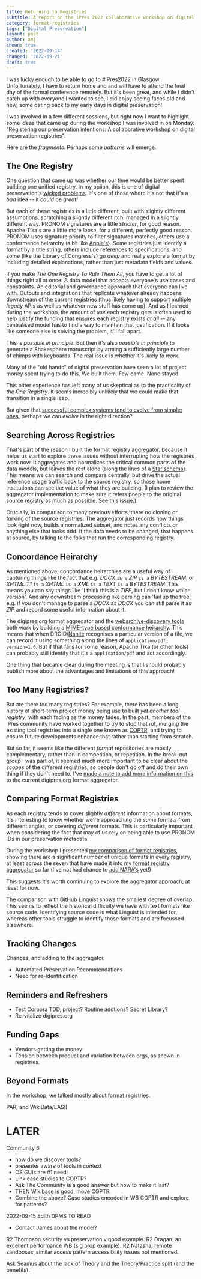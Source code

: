 ```yaml
---
title: Returning to Registries
subtitle: A report on the iPres 2022 collaborative workshop on digital preservation registries.
category: format-registries
tags: ["Digital Preservation"]
layout: post
author: anj
shown: true
created: '2022-09-14'
changed: '2022-09-21'
draft: true
---
```


I was lucky enough to be able to go to #iPres2022 in Glasgow. Unfortunately, I have to return home and and will have to attend the final day of the formal conference remotely. But it's been great, and while I didn't catch up with everyone I wanted to see, I did enjoy seeing faces old and new, some dating back to my early days in digital preservation!

I was involved in a few different sessions, but right now I want to highlight some ideas that came up during the workshop I was involved in on Monday: "Registering our preservation intentions: A collaborative workshop on digital preservation registries".  

Here are the _fragments_. Perhaps some _patterns_ will emerge.

## The One Registry

One question that came up was whether our time would be better spent building one unified registry.  In my opiion, this is one of digital preservation's [wicked problems](https://en.wikipedia.org/wiki/Wicked_problem).  It's one of those where it's not that it's a _bad_ idea -- it _could_ be _great!_

But each of these registries is a little different, built with slightly different assumptions, scratching a slightly different itch, managed in a slightly different way. PRONOM signatures are a little _stricter_, for good reason. Apache Tika's are a little more _loose_, for a different, perfectly good reason. PRONOM uses signature priority to filter signatures matches, others use a conformance heirarchy (a bit like [Apple's](https://developer.apple.com/library/archive/documentation/FileManagement/Conceptual/understanding_utis/understand_utis_conc/understand_utis_conc.html#//apple_ref/doc/uid/TP40001319-CH202-SW4)). Some registries just identify a format by a title string, others include references to specifications, and some (like the Library of Congress's) go _deep_ and really explore a format by including detailed explanations, rather than just metadata fields and values.

If you make _The One Registry To Rule Them All_, you have to get a lot of things right all at once: A data model that accepts everyone's use cases and constraints. An editorial and governance approach that everyone can live with. Outputs and integrations that replicate whatever already happens downstream of the current registries (thus likely having to support multiple _legacy_ APIs as well as whatever new stuff has come up). And as I learned during the workshop, the amount of _use_ each registry gets is often used to help justify the funding that ensures each registry exists _at all_ -- any centralised model has to find a way to maintain that justification. If it looks like someone else is solving the problem, it'll fall apart.

This is _possible in principle_. But then it's also _possible in principle_ to generate a Shakesphere manuscript by arming a sufficiently large number of chimps with keyboards.  The real issue is whether it's _likely to work_.  

Many of the "old hands" of digital preservation have seen a lot of project money spent trying to do this. We built them. Few came. None stayed.

This bitter experience has left many of us skeptical as to the practicality of _the One Registry_. It seems incredibly unlikely that we could make that transition in a single leap. 

But given that [successful complex systems tend to evolve from simpler ones](https://en.wikipedia.org/wiki/John_Gall_(author)#Gall's_law), perhaps we can _evolve_ in the right direction?


## Searching Across Registries

That's part of the reason I built [the format registry aggregator](http://www.digipres.org/formats/), because it helps us start to explore these issues without interrupting how the registries work now. It aggregates and normalizes the critical common parts of the data models, but leaves the rest alone (along the lines of a [Star schema](https://en.wikipedia.org/wiki/Star_schema)). This means we can search and compare centrally, but drive the actual reference usage traffic back to the source registry, so those home institutions can see the value of what they are building. (I plan to review the aggregator implementation to make sure it refers poeple to the original source registry as much as possible. See [this issue](https://github.com/digipres/digipres.github.io/issues/32).).

Crucially, in comparison to many previous efforts, there no cloning or forking of the source registries. The aggregator just records how things look right now, builds a normalized subset, and notes any conflicts or anything else that looks odd. If the data needs to be changed, that happens at source, by talking to the folks that run the corresponding registry.


## Concordance Heirarchy

As mentioned above, concordance heirarchies are a useful way of capturing things like the fact that e.g. _DOCX_ `is a` _ZIP_ `is a` _BYTESTREAM_, or _XHTML 1.1_ `is a` _XHTML_ `is a` _XML_ `is a` _TEXT_ `is a` _BYTESTREAM_.  This means you can say things like 'I think this is a _TIFF_, but I don't know which version'. And any downstream processing like parsing can 'fail up the tree', e.g. if you don't manage to parse a _DOCX_ as _DOCX_ you can still parse it as _ZIP_ and record some useful information about it.

The digipres.org format aggregator and the [webarchive-discovery tools](https://github.com/ukwa/webarchive-discovery) both work by building a [MIME-type based conformance heirarchy](http://www.digipres.org/formats/mime-types/). This means that when DROID/[Nanite](https://github.com/openpreserve/nanite) recognises a particular version of a file, we can record it using something along the lines of `application/pdf; version=1.6`. But if that fails for some reason, Apache Tika (or other tools) can probably still identify that it's a `application/pdf` and act accordingly.

One thing that became clear during the meeting is that I should probably publish more about the advantages and limitations of this approach!

## Too Many Registries?

But are there too many registries? For example, there has been a long history of short-term project money being use to built _yet another tool registry_, with each fading as the money fades. In the past, members of the iPres community have worked together to try to stop that rot, merging the existing tool registries into a single one known as [COPTR](https://coptr.digipres.org/), and trying to ensure future developments enhance that rather than starting from scratch. 

But so far, it seems like the different _format_ repositories are mostly complementary, rather than in competition, or repetition. In the break-out group I was part of, it seemed much more important to be clear about the _scopes_ of the different registries, so people don't go off and do their own thing if they don't need to. I've [made a note to add more information on this](https://github.com/digipres/digipres.github.io/issues/33) to the current digipres.org format aggregator.

## Comparing Format Registries

As each registry tends to cover slightly _different_ information about formats, it's interesting to know whether we're approaching the _same_ formats from different angles, or covering _different_ formats. This is particularly important when considering the fact that may of us rely on being able to use PRONOM IDs in our preservation metadata.

During the workshop I presented [my comparison of format registries](https://github.com/digipres/digipres.github.io/blob/master/Format_Registry_Comparison.ipynb), showing there are a significant number of unique formats in every registry, at least across the seven that have made it into my [format registry aggregator](http://www.digipres.org/formats/overlaps/) so far (I've not had chance to [add NARA's](https://github.com/digipres/sentinel/issues/12) yet!)

This suggests it's worth continuing to explore the aggregator approach, at least for now.

The comparison with GitHub Linguist shows the smallest degree of overlap. This seems to reflect the historical difficulty we have with text formats like source code. Identifying source code is what Linguist is intended for, whereas other tools struggle to identify those formats and are focussed elsewhere.


## Tracking Changes

Changes, and adding to the aggregator.

- Automated Preservation Recommendations
- Need for re-identification


## Reminders and Refreshers

- Test Corpora TDD, project? Routine addtions? Secret Library?
- Re-vitalize digipres.org

## Funding Gaps

- Vendors getting the money
- Tension between product and variation between orgs, as shown in registries.


## Beyond Formats

In the workshop, we talked mostly about format registries. 

PAR, and WikiData/EASII



# LATER

Community 6 
- how do we discover tools?
- presenter aware of tools in context
- OS GUIs are #1 need!
- Link case studies to COPTR?
- Ask The Community is a good answer but how to make it last?
- THEN Wikibase is good, move COPTR.
- Combine the above? Case studies encoded in WB COPTR and explore for patterns?

2022-09-15 Edith DPMS TO READ
- Contact James about the model?

R2 Thompson security vs preservation v good example.
R2 Dragan, an excellent performance WB (sig prop example).
R2 Natasha, remote sandboxes, similar access pattern accessibility issues not mentioned.

Ask Seamus about the lack of Theory and the Theory/Practice split (and the benefits).